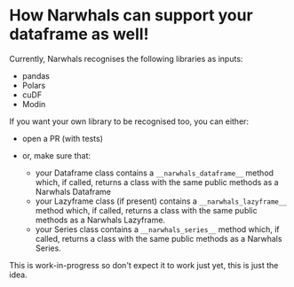 # How Narwhals can support your dataframe as well!

Currently, Narwhals recognises the following libraries as inputs:

- pandas
- Polars
- cuDF
- Modin

If you want your own library to be recognised too, you can either:

- open a PR (with tests)
- or, make sure that:

  - your Dataframe class contains a `__narwhals_dataframe__` method which,
    if called, returns a class with the same public methods as a Narwhals
    Dataframe
  - your Lazyframe class (if present) contains a `__narwhals_lazyframe__` method which,
    if called, returns a class with the same public methods as a Narwhals
    Lazyframe.
  - your Series class contains a `__narwhals_series__` method which,
    if called, returns a class with the same public methods as a Narwhals
    Series.

This is work-in-progress so don't expect it to work just yet, this is just the idea.
